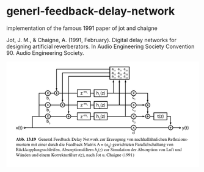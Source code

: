 # generl-feedback-delay-network

implementation of the famous 1991 paper of
jot and chaigne


Jot, J. M., & Chaigne, A. (1991, February).
Digital delay networks for designing artificial reverberators.
In Audio Engineering Society Convention 90.
Audio Engineering Society.

![network image](gfdn.png)
